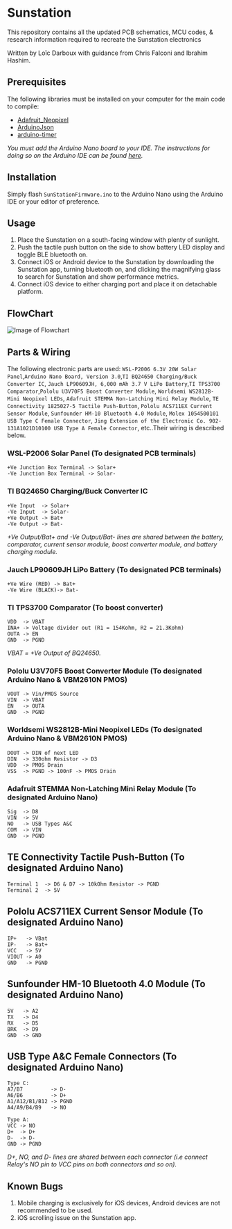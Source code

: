 # Sunstation

This repository contains all the updated PCB schematics, MCU codes, & research information required to recreate the Sunstation electronics

Written by Loïc Darboux with guidance from Chris Falconi and Ibrahim Hashim.

## Prerequisites

The following libraries must be installed on your computer for the main code to compile:
- <a href="https://github.com/adafruit/Adafruit_NeoPixel"> Adafruit_Neopixel </a>
- <a href="https://github.com/bblanchon/ArduinoJson"> ArduinoJson </a>
- <a href="https://github.com/contrem/arduino-timer"> arduino-timer </a>

*You must add the Arduino Nano board to your IDE. The instructions for doing so on the Arduino IDE can be found [here](https://www.arduino.cc/en/Guide/ArduinoNano).*

## Installation

Simply flash ```SunStationFirmware.ino``` to the Arduino Nano using the Arduino IDE or your editor of preference.

## Usage 

1. Place the Sunstation on a south-facing window with plenty of sunlight.
2. Push the tactile push button on the side to show battery LED display and toggle BLE bluetooth on.
3. Connect iOS or Android device to the Sunstation by downloading the Sunstation app, turning bluetooth on, and clicking the magnifying glass to search for Sunstation and show performance metrics.
4. Connect iOS device to either charging port and place it on detachable platform.


## FlowChart
![Image of Flowchart](https://github.com/SunstationDev/Sunstation/blob/main/Updated%20Flowchart.png)


## Parts & Wiring

The following electronic parts are used: ```WSL-P2006 6.3V 20W Solar Panel```,```Arduino Nano Board, Version 3.0```,```TI BQ24650 Charging/Buck Converter IC```, ```Jauch LP90609JH, 6,000 mAh 3.7 V LiPo Battery```,```TI TPS3700 Comparator```,```Pololu U3V70F5 Boost Converter Module```, ```Worldsemi WS2812B-Mini Neopixel LEDs```, ```Adafruit STEMMA Non-Latching Mini Relay Module```, ```TE Connectivity 1825027-5 Tactile Push-Button```, ```Pololu ACS711EX Current Sensor Module```, ```Sunfounder HM-10 Bluetooth 4.0 Module```, ```Molex 1054500101 USB Type C Female Connector```, ```Jing Extension of the Electronic Co. 902-131A1021D10100 USB Type A Female Connector```, etc..Their wiring is described below.

### WSL-P2006 Solar Panel (To designated PCB terminals)
```
+Ve Junction Box Terminal -> Solar+
-Ve Junction Box Terminal -> Solar-
```
### TI BQ24650 Charging/Buck Converter IC 
```
+Ve Input  -> Solar+
-Ve Input  -> Solar-
+Ve Output -> Bat+
-Ve Output -> Bat-
```
*+Ve Output/Bat+ and -Ve Output/Bat- lines are shared between the battery, comparator, current sensor module, boost converter module, and battery charging module.*

### Jauch LP90609JH LiPo Battery (To designated PCB terminals)
``` 
+Ve Wire (RED) -> Bat+
-Ve Wire (BLACK)-> Bat-
```
### TI TPS3700 Comparator (To boost converter)
```
VDD  -> VBAT
INA+ -> Voltage divider out (R1 = 154Kohm, R2 = 21.3Kohm)
OUTA -> EN
GND  -> PGND
```
*VBAT = +Ve Output of BQ24650.*

### Pololu U3V70F5 Boost Converter Module (To designated Arduino Nano & VBM2610N PMOS)  
```
VOUT -> Vin/PMOS Source 
VIN  -> VBAT 
EN   -> OUTA 
GND  -> PGND
```
### Worldsemi WS2812B-Mini Neopixel LEDs (To designated Arduino Nano & VBM2610N PMOS)
``` 
DOUT -> DIN of next LED 
DIN  -> 330ohm Resistor -> D3 
VDD  -> PMOS Drain
VSS  -> PGND -> 100nF -> PMOS Drain
```
### Adafruit STEMMA Non-Latching Mini Relay Module (To designated Arduino Nano)
``` 
Sig  -> D8 
VIN  -> 5V 
NO   -> USB Types A&C
COM  -> VIN
GND  -> PGND
```
## TE Connectivity Tactile Push-Button (To designated Arduino Nano)
```
Terminal 1  -> D6 & D7 -> 10kOhm Resistor -> PGND 
Terminal 2  -> 5V 
```
## Pololu ACS711EX Current Sensor Module (To designated Arduino Nano)
```
IP+   -> VBat 
IP-   -> Bat+ 
VCC   -> 5V
VIOUT -> A0
GND   -> PGND
```
## Sunfounder HM-10 Bluetooth 4.0 Module (To designated Arduino Nano)
```
5V   -> A2 
TX   -> D4
RX   -> D5
BRK  -> D9
GND  -> GND
```
## USB Type A&C Female Connectors (To designated Arduino Nano)
```
Type C: 
A7/B7         -> D-
A6/B6         -> D+
A1/A12/B1/B12 -> PGND
A4/A9/B4/B9   -> NO
```
```
Type A:
VCC -> NO
D+  -> D+
D-  -> D-
GND -> PGND
```
*D+, NO, and D- lines are shared between each connector (i.e connect Relay's NO pin to VCC pins on both connectors and so on).*

## Known Bugs
1. Mobile charging is exclusively for iOS devices, Android devices are not recommended to be used.  
2. iOS scrolling issue on the Sunstation app. 
